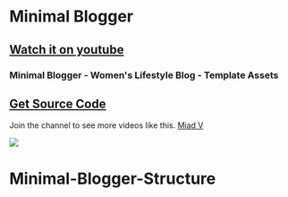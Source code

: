 # Minimal Blogger

## [Watch it on youtube](https://youtu.be/8GIcV6CeRSg)

### Minimal Blogger - Women's Lifestyle Blog - Template Assets

## [Get Source Code](https://www.buymeacoffee.com/miad/e/40473)

Join the channel to see more videos like this. [Miad V](https://www.youtube.com/channel/UCAgauq33hSuPU2lGLUkyC7A)

![](/preview.png)

# Minimal-Blogger-Structure
